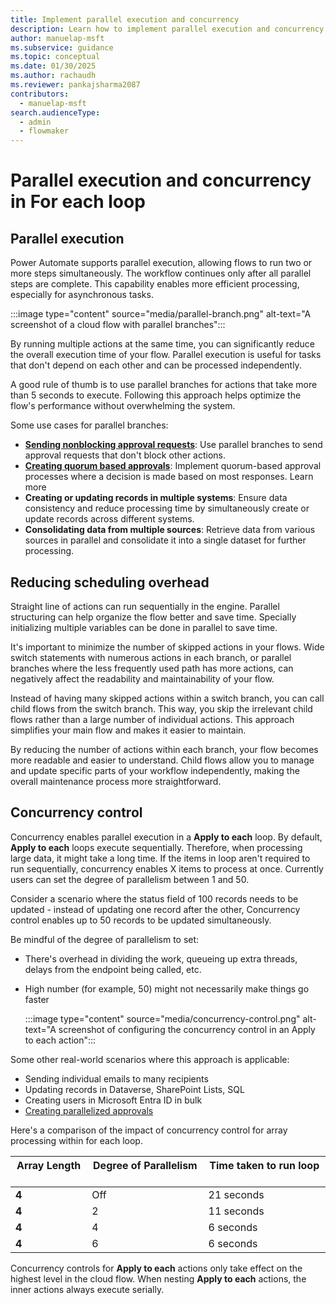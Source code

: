 ```yaml
---
title: Implement parallel execution and concurrency
description: Learn how to implement parallel execution and concurrency
author: manuelap-msft
ms.subservice: guidance
ms.topic: conceptual
ms.date: 01/30/2025
ms.author: rachaudh
ms.reviewer: pankajsharma2087
contributors: 
  - manuelap-msft
search.audienceType: 
  - admin
  - flowmaker
---
```


# Parallel execution and concurrency in For each loop

## Parallel execution

Power Automate supports parallel execution, allowing flows to run two or more steps simultaneously. The workflow continues only after all parallel steps are complete. This capability enables more efficient processing, especially for asynchronous tasks.

:::image type="content" source="media/parallel-branch.png" alt-text="A screenshot of a cloud flow with parallel branches":::

By running multiple actions at the same time, you can significantly reduce the overall execution time of your flow. Parallel execution is useful for tasks that don't depend on each other and can be processed independently.

A good rule of thumb is to use parallel branches for actions that take more than 5 seconds to execute. Following this approach helps optimize the flow's performance without overwhelming the system.

Some use cases for parallel branches:

- **[Sending nonblocking approval requests](https://flow.microsoft.com/blog/approval-reminders-using-parallel-branches/)**: Use parallel branches to send approval requests that don't block other actions. 
- **[Creating quorum based approvals](https://flow.microsoft.com/blog/approvals-by-majority/)**: Implement quorum-based approval processes where a decision is made based on most responses. Learn more
- **Creating or updating records in multiple systems**: Ensure data consistency and reduce processing time by simultaneously create or update records across different systems.
- **Consolidating data from multiple sources**: Retrieve data from various sources in parallel and consolidate it into a single dataset for further processing.

## Reducing scheduling overhead

Straight line of actions can run sequentially in the engine. Parallel structuring can help organize the flow better and save time. Specially initializing multiple variables can be done in parallel to save time.

It's important to minimize the number of skipped actions in your flows. Wide switch statements with numerous actions in each branch, or parallel branches where the less frequently used path has more actions, can negatively affect the readability and maintainability of your flow.

Instead of having many skipped actions within a switch branch, you can call child flows from the switch branch. This way, you skip the irrelevant child flows rather than a large number of individual actions. This approach simplifies your main flow and makes it easier to maintain.

By reducing the number of actions within each branch, your flow becomes more readable and easier to understand. Child flows allow you to manage and update specific parts of your workflow independently, making the overall maintenance process more straightforward.

## Concurrency control

Concurrency enables parallel execution in a **Apply to each** loop. By default, **Apply to each** loops execute sequentially. Therefore, when processing large data, it might take a long time. If the items in loop aren't required to run sequentially, concurrency enables X items to process at once. Currently users can set the degree of parallelism between 1 and 50.

Consider a scenario where the status field of 100 records needs to be updated - instead of updating one record after the other, Concurrency control enables up to 50 records to be updated simultaneously.

Be mindful of the degree of parallelism to set:

- There's overhead in dividing the work, queueing up extra threads, delays from the endpoint being called, etc.
- High number (for example, 50) might not necessarily make things go faster

  :::image type="content" source="media/concurrency-control.png" alt-text="A screenshot of configuring the concurrency control in an Apply to each action":::

Some other real-world scenarios where this approach is applicable:​

- Sending individual emails to many recipients​
- Updating records in Dataverse, SharePoint Lists, SQL​
- Creating users in Microsoft Entra ID in bulk
- [Creating parallelized approvals](https://flow.microsoft.com/blog/advanced-flow-of-the-week-send-parallel-approval-requests-to-a-dynamic-set-of-approvers/)

Here's a comparison of the impact of concurrency control for array processing within for each loop.

| **Array Length ​** | **Degree of Parallelism ​** | **Time taken to run loop ​** |
|-------------------|----------------------------|-----------------------------|
| **4 ​**            | Off ​                       | 21 seconds ​                 |
| **4 ​**            | 2 ​                         | 11 seconds ​                 |
| **4 ​**            | 4 ​                         | 6 seconds ​                  |
| **4 ​**            | 6 ​                         | 6 seconds ​                  |

Concurrency controls for **Apply to each** actions only take effect on the highest level in the cloud flow. When nesting **Apply to each** actions, the inner actions always execute serially.
